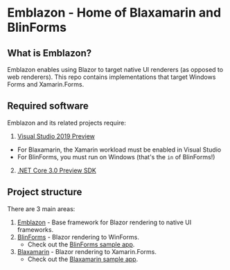 # Emblazon - Home of Blaxamarin and BlinForms

## What is Emblazon?

Emblazon enables using Blazor to target native UI renderers (as opposed to web renderers). This repo contains implementations that target Windows Forms and Xamarin.Forms.


## Required software

Emblazon and its related projects require:

1. [Visual Studio 2019 Preview](https://visualstudio.microsoft.com/vs/preview/)
  * For Blaxamarin, the Xamarin workload must be enabled in Visual Studio
  * For BlinForms, you must run on Windows (that's the `in` of BlinForms!)
2. [.NET Core 3.0 Preview SDK](https://dotnet.microsoft.com/download/dotnet-core/3.0)


## Project structure

There are 3 main areas:
1. [Emblazon](Emblazon) - Base framework for Blazor rendering to native UI frameworks.
2. [BlinForms](BlinForms.Framework) - Blazor rendering to WinForms.
   - Check out the [BlinForms sample app](BlinFormsSample).
3. [Blaxamarin](Blaxamarin.Framework) - Blazor rendering to Xamarin.Forms.
   - Check out the [Blaxamarin sample app](BlaxamarinSample).
